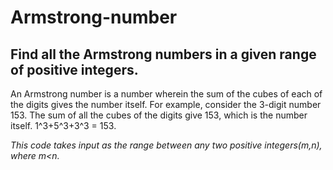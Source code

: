 # Armstrong-number
## Find all the Armstrong numbers in a given range of positive integers.
An Armstrong number is a number wherein the sum of the cubes of each of the digits gives the number itself. 
For example, consider the 3-digit number 153. The sum of all the cubes of the digits give 153, which is the number itself.
1^3+5^3+3^3 = 153.

*This code takes input as the range between any two positive integers(m,n), where m<n.*

